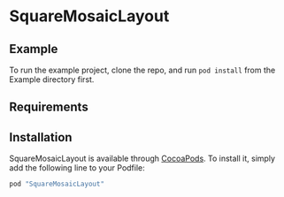 # SquareMosaicLayout

## Example

To run the example project, clone the repo, and run `pod install` from the Example directory first.

## Requirements

## Installation

SquareMosaicLayout is available through [CocoaPods](http://cocoapods.org). To install
it, simply add the following line to your Podfile:

```ruby
pod "SquareMosaicLayout"
```
